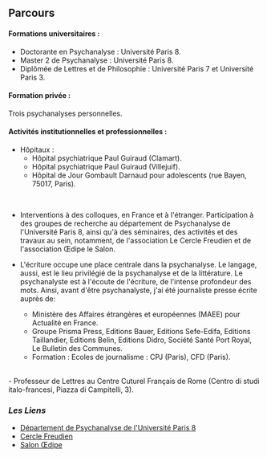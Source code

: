 
##  Parcours


#### Formations universitaires :

- Doctorante en Psychanalyse : Université Paris 8.
- Master 2 de Psychanalyse : Université Paris 8.
- Diplômée de Lettres et de Philosophie : Université Paris 7 et Université Paris 3.


#### Formation privée :
Trois psychanalyses personnelles.


#### Activités institutionnelles et professionnelles : 

- Hôpitaux :
  - Hôpital psychiatrique Paul Guiraud (Clamart).
  - Hôpital psychiatrique Paul Guiraud (Villejuif).
  - Hôpital de Jour Gombault Darnaud pour adolescents (rue Bayen, 75017, Paris).
<br/>

- Interventions à des colloques, en France et à l'étranger. 
Participation à des groupes  de recherche au  département de Psychanalyse de l'Université Paris 8, ainsi qu'à des séminaires, des activités et des travaux au sein, notamment, de l'association Le Cercle Freudien et de l'association Œdipe le Salon.

- L'écriture occupe une place centrale dans la psychanalyse. 
Le langage, aussi, est le lieu privilégié de la psychanalyse et de la littérature. Le psychanalyste est à l'écoute de l'écriture, de l'intense profondeur des mots. Ainsi, avant d'être psychanalyste, j'ai été journaliste presse écrite auprès de:
  - Ministère des Affaires étrangères et européennes (MAEE) pour Actualité en France.
  - Groupe Prisma Press,  Editions Bauer, Editions Sefe-Edifa, Editions Taillandier, Editions Belin, Editions Didro, 
     Société Santé Port Royal, Le Bulletin des Communes.
  - Formation : Ecoles de journalisme : CPJ (Paris), CFD (Paris).
  
<br/>
- Professeur de Lettres au Centre Cuturel Français de Rome (Centro di studi italo-francesi, Piazza di Campitelli, 3).

          
<br/>

###  <I> Les Liens </I> 

- [Département de Psychanalyse de l'Université Paris 8](http://www.ufr-sepf.univ-paris8.fr)
- [Cercle Freudien](http://www.cerclefreudien.org)
- [Salon Œdipe](http://www.oedipelesalon.com)

